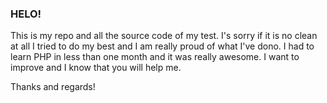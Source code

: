 ### HELO!
This is my repo and all the source code of my test.
I's sorry if it is no clean at all I tried to do my best and I am really proud of what I've dono. I had to learn PHP in less than one month and it was really awesome. I want to improve and I know that you will help me.

Thanks and regards!